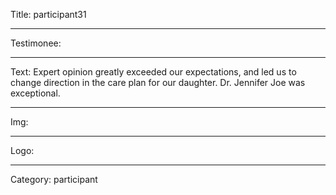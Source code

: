 Title: participant31

----

Testimonee:

----

Text: Expert opinion greatly exceeded our expectations, and led us to change direction in the care plan for our daughter. Dr. Jennifer Joe was exceptional.

----

Img:

----

Logo:

----

Category: participant
